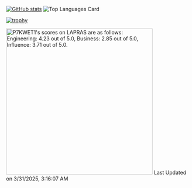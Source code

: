 [![GitHub stats](https://github-readme-stats.vercel.app/api?username=417-72KI&count_private=true&theme=tokyonight)](https://github.com/anuraghazra/github-readme-stats)
![Top Languages Card](https://github-readme-stats.vercel.app/api/top-langs/?username=417-72KI&count_private=true&theme=tokyonight&layout=compact)

[![trophy](https://github-profile-trophy.vercel.app/?username=417-72KI&rank=SECRET,SSS,SS,S,AAA,AA,A)](https://github.com/417-72KI)

<!--START_SECTION:lapras-card-->
<p ><a href="https://lapras.com/public/P7KWET1" target="_blank" rel="noopener noreferrer"><img alt="P7KWET1's scores on LAPRAS are as follows: Engineering: 4.23 out of 5.0, Business: 2.85 out of 5.0, Influence: 3.71 out of 5.0." src="https://lapras-card-generator.vercel.app/api/svg?e=4.23&b=2.85&i=3.71&b1=%23020e27&b2=%230e5593&i1=%2303102f&i2=%231688bf&l=en" width="400" ></a>  
Last Updated on 3/31/2025, 3:16:07 AM</p>
<!--END_SECTION:lapras-card-->

<!--
**417-72KI/417-72KI** is a ✨ _special_ ✨ repository because its `README.md` (this file) appears on your GitHub profile.

Here are some ideas to get you started:

- 🔭 I’m currently working on ...
- 🌱 I’m currently learning ...
- 👯 I’m looking to collaborate on ...
- 🤔 I’m looking for help with ...
- 💬 Ask me about ...
- 📫 How to reach me: ...
- 😄 Pronouns: ...
- ⚡ Fun fact: ...
-->
